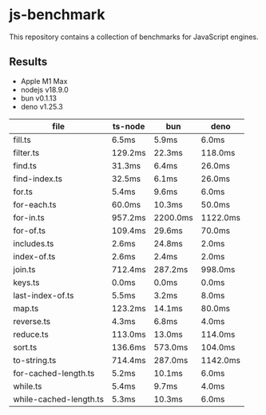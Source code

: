# js-benchmark

This repository contains a collection of benchmarks for JavaScript engines.

## Results
- Apple M1 Max
- nodejs v18.9.0
- bun v0.1.13
- deno v1.25.3

| file                   | ts-node | bun      | deno     |
|------------------------|---------|----------|----------|
| fill.ts                | 6.5ms   | 5.9ms    | 6.0ms    |
| filter.ts              | 129.2ms | 22.3ms   | 118.0ms  |
| find.ts                | 31.3ms  | 6.4ms    | 26.0ms   |
| find-index.ts          | 32.5ms  | 6.1ms    | 26.0ms   |
| for.ts                 | 5.4ms   | 9.6ms    | 6.0ms    |
| for-each.ts            | 60.0ms  | 10.3ms   | 50.0ms   |
| for-in.ts              | 957.2ms | 2200.0ms | 1122.0ms |
| for-of.ts              | 109.4ms | 29.6ms   | 70.0ms   |
| includes.ts            | 2.6ms   | 24.8ms   | 2.0ms    |
| index-of.ts            | 2.6ms   | 2.4ms    | 2.0ms    |
| join.ts                | 712.4ms | 287.2ms  | 998.0ms  |
| keys.ts                | 0.0ms   | 0.0ms    | 0.0ms    |
| last-index-of.ts       | 5.5ms   | 3.2ms    | 8.0ms    |
| map.ts                 | 123.2ms | 14.1ms   | 80.0ms   |
| reverse.ts             | 4.3ms   | 6.8ms    | 4.0ms    |
| reduce.ts              | 113.0ms | 13.0ms   | 114.0ms  |
| sort.ts                | 136.6ms | 573.0ms  | 104.0ms  |
| to-string.ts           | 714.4ms | 287.0ms  | 1142.0ms |
| for-cached-length.ts   | 5.2ms   | 10.1ms   | 6.0ms    |
| while.ts               | 5.4ms   | 9.7ms    | 4.0ms    |
| while-cached-length.ts | 5.3ms   | 10.3ms   | 6.0ms    |